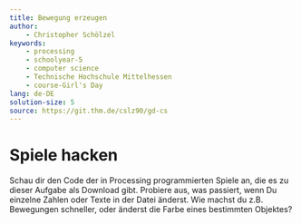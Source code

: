 ```yaml
---
title: Bewegung erzeugen
author:
    - Christopher Schölzel
keywords:
    - processing
    - schoolyear-5
    - computer science
    - Technische Hochschule Mittelhessen
    - course-Girl's Day
lang: de-DE
solution-size: 5
source: https://git.thm.de/cslz90/gd-cs
---
```


# Spiele hacken

Schau dir den Code der in Processing programmierten Spiele an, die es zu dieser Aufgabe als Download gibt.
Probiere aus, was passiert, wenn Du einzelne Zahlen oder Texte in der Datei änderst.
Wie machst du z.B. Bewegungen schneller, oder änderst die Farbe eines bestimmten Objektes?
